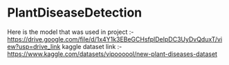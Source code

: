 # PlantDiseaseDetection
Here is the model that was used in project :-
https://drive.google.com/file/d/1x4Y1k3EBeGCHsfplDeIpDC3UyDvQduxT/view?usp=drive_link
kaggle dataset link   :-
https://www.kaggle.com/datasets/vipoooool/new-plant-diseases-dataset

